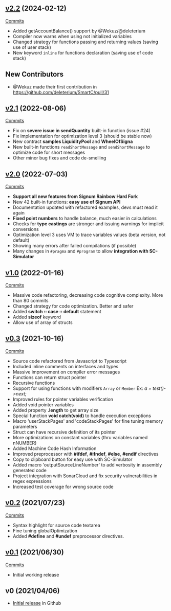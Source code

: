 ## [v2.2](https://github.com/deleterium/SmartC/tree/v2.2) (2024-02-12)

[Commits](https://github.com/deleterium/SmartC/commits/v2.2)
- Added getAccountBalance() support by @Wekuz/@deleterium
- Compiler now warns when using not initialized variables
- Changed strategy for functions passing and returning values (saving use of user stack)
- New keyword `inline` for functions declaration (saving use of code stack)

## New Contributors
* @Wekuz made their first contribution in https://github.com/deleterium/SmartC/pull/31

## [v2.1](https://github.com/deleterium/SmartC/tree/v2.1) (2022-08-06)

[Commits](https://github.com/deleterium/SmartC/commits/v2.1)
- Fix on **severe issue in sendQuantity** built-in function (issue #24)
- Fix implementation for optimization level 3 (should be stable now)
- New contract **samples LiquidityPool** and **WheelOfSigna**
- New built-in functions `readShortMessage` and `sendShortMessage` to optimize code for short messages
- Other minor bug fixes and code de-smelling

## [v2.0](https://github.com/deleterium/SmartC/tree/v2.0) (2022-07-03)

[Commits](https://github.com/deleterium/SmartC/commits/v2.0)

- **Support all new features from Signum Rainbow Hard Fork**
- New 42 built-in functions: **easy use of Signum API**
- Documentation updated with refactored examples, devs must read it again
- **Fixed point numbers** to handle balance, much easier in calculations
- Checks for **type castings** are stronger and issuing warnings for implicit conversions
- Optimization level 3 uses VM to trace variables values (beta version, not default)
- Showing many errors after failed compilations (if possible)
- Many changes in `#pragma` and `#program` to allow **integration with SC-Simulator**

## [v1.0](https://github.com/deleterium/SmartC/tree/v1.0) (2022-01-16)

[Commits](https://github.com/deleterium/SmartC/commits/v1.0)

- Massive code refactoring, decreasing code cognitive complexity. More than 80 commits
- Changed strategy for code optimization. Better and safer
- Added **switch :: case :: default** statement
- Added **sizeof** keyword
- Allow use of array of structs

## [v0.3](https://github.com/deleterium/SmartC/tree/v0.3) (2021-10-16)

[Commits](https://github.com/deleterium/SmartC/commits/v0.3)

- Source code refactored from Javascript to Typescript
- Included inline comments on interfaces and types
- Massive improvement on compiler error messages
- Functions can return struct pointer
- Recursive functions
- Support for using functions with modifiers `Array` or `Member` Ex: *a = test()->next;*
- Improved rules for pointer variables verification
- Added void pointer variables
- Added property **.length** to get array size
- Special function **void catch(void)** to handle execution exceptions
- Macro 'userStackPages' and 'codeStackPages' for fine tuning memory parameters
- Struct can have recursive definition of its pointer
- More optimizations on constant variables (thru variables named nNUMBER)
- Added Machine Code Hash Information 
- Improved preprocessor with **#ifdef**, **#ifndef**, **#else**, **#endif** directives
- Copy to clipboard button for easy use with SC-Simulator
- Added macro 'outputSourceLineNumber' to add verbosity in assembly generated code
- Project integration with SonarCloud and fix security vulnerabilities in regex expressions
- Increased test coverage for wrong source code


## [v0.2](https://github.com/deleterium/SmartC/tree/v0.2) (2021/07/23)

[Commits](https://github.com/deleterium/SmartC/commits/v0.2)

- Syntax highlight for source code textarea
- Fine tuning globalOptimization
- Added **#define** and **#undef** preprocessor directives.

## [v0.1](https://github.com/deleterium/SmartC/tree/v0.1) (2021/06/30)

[Commits](https://github.com/deleterium/SmartC/commits/v0.1)

- Initial working release

## v0 (2021/04/06)


- [Initial release](https://github.com/deleterium/SmartC/tree/bb3edafcf0d3db0153201b594157555d686a9962) in Github
